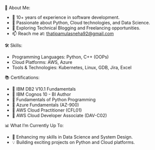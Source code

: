 🚀 About Me:
- 💼 10+ years of experience in software development.
- 🌱 Passionate about Python, Cloud technologies, and Data Science.
- 📝 Exploring Technical Blogging and Freelancing opportunities.
- 📫 Reach me at: thatipamulasneha92@gmail.com

🛠️ Skills:
- Programming Languages: Python, C++ (OOPs)
- Cloud Platforms: AWS, Azure
- Tools & Technologies: Kubernetes, Linux, GDB, Jira, Excel

📚 Certifications:
- 🏅 IBM DB2 V10.1 Fundamentals
- 🏅 IBM Cognos 10 - BI Author
- 🏅 Fundamentals of Python Programming
- 🏅 Azure Fundamentals (AZ-900)
- 🏅 AWS Cloud Practitioner (CFL01)
- 🏅 AWS Cloud Developer Associate (DAV-C02)

📊 What I’m Currently Up To:
- 🚀 Enhancing my skills in Data Science and System Design.
- 💡 Building exciting projects on Python and Cloud platforms.
